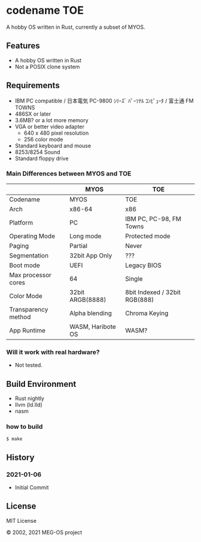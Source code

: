 # codename TOE

A hobby OS written in Rust, currently a subset of MYOS.

## Features

- A hobby OS written in Rust
- Not a POSIX clone system

## Requirements

- IBM PC compatible / 日本電気 PC-9800 ｼﾘｰｽﾞ ﾊﾟｰｿﾅﾙ ｺﾝﾋﾟｭｰﾀ / 富士通 FM TOWNS
- 486SX or later
- 3.6MB? or a lot more memory
- VGA or better video adapter
  - 640 x 480 pixel resolution
  - 256 color mode
- Standard keyboard and mouse
- 8253/8254 Sound
- Standard floppy drive

### Main Differences between MYOS and TOE

|                     | MYOS              | TOE                           |
| ------------------- | ----------------- | ----------------------------- |
| Codename            | MYOS              | TOE                           |
| Arch                | x86-64            | x86                           |
| Platform            | PC                | IBM PC, PC-98, FM Towns       |
| Operating Mode      | Long mode         | Protected mode                |
| Paging              | Partial           | Never                         |
| Segmentation        | 32bit App Only    | ???                           |
| Boot mode           | UEFI              | Legacy BIOS                   |
| Max processor cores | 64                | Single                        |
| Color Mode          | 32bit ARGB(8888)  | 8bit Indexed / 32bit RGB(888) |
| Transparency method | Alpha blending    | Chroma Keying                 |
| App Runtime         | WASM, Haribote OS | WASM?                         |

### Will it work with real hardware?

- Not tested.

## Build Environment

* Rust nightly
* llvm (ld.lld)
* nasm

### how to build

```
$ make
```

## History

### 2021-01-06

- Initial Commit

## License

MIT License

&copy; 2002, 2021 MEG-OS project
